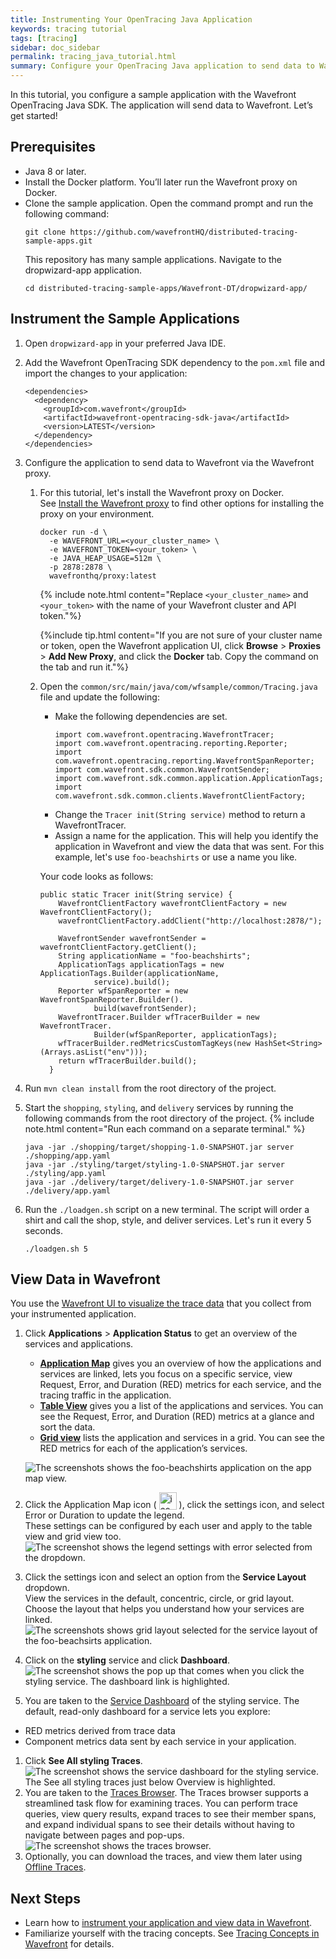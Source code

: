 ```yaml
---
title: Instrumenting Your OpenTracing Java Application
keywords: tracing tutorial
tags: [tracing]
sidebar: doc_sidebar
permalink: tracing_java_tutorial.html
summary: Configure your OpenTracing Java application to send data to Wavefront using the OpenTracing Java SDK.
---
```

In this tutorial, you configure a sample application with the Wavefront OpenTracing Java SDK. The application will send data to Wavefront. Let’s get started!

## Prerequisites

* Java 8 or later.
* Install the Docker platform. You’ll later run the Wavefront proxy on Docker.
* Clone the sample application. Open the command prompt and run the following command: 
  ```
  git clone https://github.com/wavefrontHQ/distributed-tracing-sample-apps.git
  ```
  This repository has many sample applications. Navigate to the dropwizard-app application.
  ```
  cd distributed-tracing-sample-apps/Wavefront-DT/dropwizard-app/
  ```

## Instrument the Sample Applications

1. Open `dropwizard-app` in your preferred Java IDE.
1. Add the Wavefront OpenTracing SDK dependency to the `pom.xml` file and import the changes to your application:
    ```
    <dependencies>
      <dependency>
        <groupId>com.wavefront</groupId>
        <artifactId>wavefront-opentracing-sdk-java</artifactId>
        <version>LATEST</version>
      </dependency>
    </dependencies>
    ```
1. Configure the application to send data to Wavefront via the Wavefront proxy.
    1.  For this tutorial, let's install the Wavefront proxy on Docker. 
        <br/>See [Install the Wavefront proxy](proxies_installing.html#proxy-installation) to find other options for installing the proxy on your environment.
        ```
        docker run -d \
          -e WAVEFRONT_URL=<your_cluster_name> \
          -e WAVEFRONT_TOKEN=<your_token> \
          -e JAVA_HEAP_USAGE=512m \
          -p 2878:2878 \
          wavefronthq/proxy:latest
        ```
        {% include note.html content="Replace `<your_cluster_name>` and `<your_token>` with the name of your Wavefront cluster and API token."%}
        
        {%include tip.html content="If you are not sure of your cluster name or token, open the Wavefront application UI, click **Browse** > **Proxies** > **Add New Proxy**, and click the **Docker** tab. Copy the command on the tab and run it."%}
    
    1. Open the <code>common/src/main/java/com/wfsample/common/Tracing.java</code> file and update the following:
        * Make the following dependencies are set.
          ```
          import com.wavefront.opentracing.WavefrontTracer;
          import com.wavefront.opentracing.reporting.Reporter;
          import com.wavefront.opentracing.reporting.WavefrontSpanReporter;
          import com.wavefront.sdk.common.WavefrontSender;
          import com.wavefront.sdk.common.application.ApplicationTags;
          import com.wavefront.sdk.common.clients.WavefrontClientFactory;
          ```
        * Change the <code>Tracer init(String service)</code> method to return a WavefrontTracer.
        * Assign a name for the application. This will help you identify the application in Wavefront and view the data that was sent. For this example, let's use <code>foo-beachshirts</code> or use a name you like.
      
        Your code looks as follows:
        ```
        public static Tracer init(String service) {
            WavefrontClientFactory wavefrontClientFactory = new WavefrontClientFactory();
            wavefrontClientFactory.addClient("http://localhost:2878/");

            WavefrontSender wavefrontSender = wavefrontClientFactory.getClient();
            String applicationName = "foo-beachshirts";
            ApplicationTags applicationTags = new ApplicationTags.Builder(applicationName,
                    service).build();
            Reporter wfSpanReporter = new WavefrontSpanReporter.Builder().
                    build(wavefrontSender);
            WavefrontTracer.Builder wfTracerBuilder = new WavefrontTracer.
                    Builder(wfSpanReporter, applicationTags);
            wfTracerBuilder.redMetricsCustomTagKeys(new HashSet<String>(Arrays.asList("env")));
            return wfTracerBuilder.build();
          }
        ```
1. Run `mvn clean install` from the root directory of the project.
1. Start the `shopping`, `styling`, and `delivery` services by running the following commands from the root directory of the project.
    {% include note.html content="Run each command on a separate terminal." %}
    
    ```
    java -jar ./shopping/target/shopping-1.0-SNAPSHOT.jar server ./shopping/app.yaml
    java -jar ./styling/target/styling-1.0-SNAPSHOT.jar server ./styling/app.yaml
    java -jar ./delivery/target/delivery-1.0-SNAPSHOT.jar server ./delivery/app.yaml
    ```
1. Run the `./loadgen.sh` script on a new terminal. The script will order a shirt and call the shop, style, and deliver services. Let's run it every 5 seconds.
    ```
    ./loadgen.sh 5
    ```

## View Data in Wavefront

You use the [Wavefront UI to visualize the trace data](tracing_basics.html#visualize-distributed-tracing-data-in-wavefront) that you collect from your instrumented application.

1. Click **Applications** > **Application Status** to get an overview of the services and applications.
      * [**Application Map**](tracing_ui_overview.html#application-map) gives you an overview of how the applications and services are linked, lets you focus on a specific service, view Request, Error, and Duration (RED) metrics for each service, and the tracing traffic in the application. 
      * [**Table View**](tracing_ui_overview.html#table-view) gives you a list of the applications and services. You can see the Request, Error, and Duration (RED) metrics at a glance and sort the data.
      * [**Grid view**](tracing_ui_overview.html#grid-view) lists the application and services in a grid. You can see the RED metrics for each of the application’s services.

    ![The screenshots shows the foo-beachshirts application on the app map view.](images/tracing_java_tutorial_application_status.png)
1. Click the Application Map icon ( <img src="images/tracing_appmap_appmap_view_icon.png"
style="vertical-align:text-bottom;width:28px" alt="icon to click to get the application map view"/> ), click the settings icon, and select Error or Duration to update the legend. 
  <br/>These settings can be configured by each user and apply to the table view and grid view too.
  ![The screenshot shows the legend settings with error selected from the dropdown.](images/tracing_java_tutorial_update_legend.png)
1. Click the settings icon and select an option from the **Service Layout** dropdown.
  <br/>View the services in the default, concentric, circle, or grid layout. Choose the layout that helps you understand how your services are linked.
  ![The screenshots shows grid layout selected for the service layout of the foo-beachsirts application.](images/tracing_java_tutorial_service_layout.png)
1. Click on the **styling** service and click **Dashboard**. 
  <br/>![The screenshot shows the pop up that comes when you click the styling service. The dashboard link is highlighted.](images/tracing_java_tutorial_cick_service.png)
1. You are taken to the [Service Dashboard](tracing_service_dashboard.html) of the styling service. The default, read-only dashboard for a service lets you explore:
  * RED metrics derived from trace data
  * Component metrics data sent by each service in your application. 
1. Click **See All styling Traces**.
  ![The screenshot shows the service dashboard for the styling service. The See all styling traces just below Overview is highlighted.](images/tracing_java_tutorial_drilldown_to_traces_bowser.png)
1. You are taken to the [Traces Browser](tracing_traces_browser.html). 
    The Traces browser supports a streamlined task flow for examining traces. You can perform trace queries, view query results, expand traces to see their member spans, and expand individual spans to see their details without having to navigate between pages and pop-ups.
  ![The screenshot shows the traces browser.](images/tracing_java_tutorial_traces_browser.png)
1. Optionally, you can download the traces, and view them later using [Offline Traces](tracing_view_offline_traces.html).

## Next Steps

- Learn how to [instrument your application and view data in Wavefront](tracing_instrumenting_frameworks.html).
- Familiarize yourself with the tracing concepts. See [Tracing Concepts in Wavefront](trace_data_details.html) for details.
